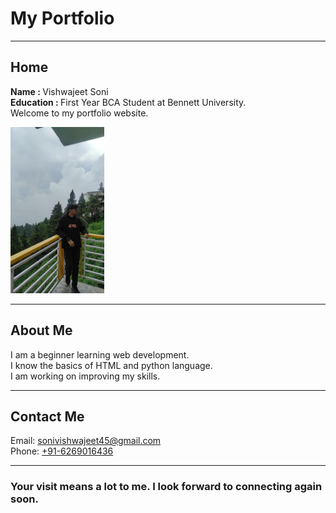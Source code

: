 <!DOCTYPE html>
<html>
<head>
  <meta charset="UTF-8">
  <meta name="viewport" content="width=device-width, initial-scale=1.0">
  <title>My Portfolio</title>
</head>
<body>


  <h1>My Portfolio</h1>
  
  <hr>

  <h2 id="home">Home</h2>
  <p><b>Name : </b>Vishwajeet Soni<br><b>Education : </b>First Year BCA Student at Bennett University.<br> Welcome to my portfolio website.</p>
  
 
  <img src="image.jpg" alt="A person standing on a balcony with yellow and white railings, wearing a black hoodie with red and white text, surrounded by lush green trees and hills under a cloudy sky, relaxed and contemplative mood" width="150">
  <hr>

  <h2 id="about">About Me</h2>
  <p>I am a beginner learning web development.<br> I know the basics of HTML and python language.<br> I am working on improving my skills.</p>
  <hr>

  <h2 id="contact">Contact Me</h2>
  <p>Email: <a href="mailto:sonivishwajeet45@gmail.com">sonivishwajeet45@gmail.com</a><br>
   Phone: <a href="tel:+916269016436">+91-6269016436</a></p>
  <hr>

  <h3> Your visit means a lot to me. I look forward to connecting again soon.</h3>

</body>
</html>
